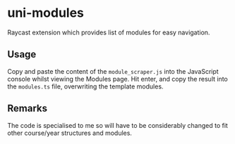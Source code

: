 # uni-modules

Raycast extension which provides list of modules for easy navigation.

## Usage

Copy and paste the content of the `module_scraper.js` into the JavaScript console whilst viewing the Modules page. Hit enter, and copy the result into the `modules.ts` file, overwriting the template modules.

## Remarks

The code is specialised to me so will have to be considerably changed to fit other course/year structures and modules.
